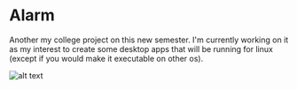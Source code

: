 # Alarm
Another my college project on this new semester. I'm currently working on it as my interest to create some desktop apps that will be running for linux (except if you would make it executable on other os).

![alt text](http://s10.postimg.org/hr5a0gx1l/Screenshot_from_2016_09_23_10_33_21.png "Screenshot")
